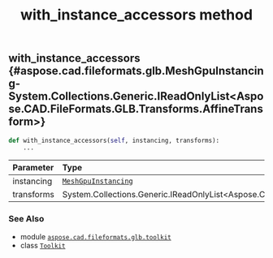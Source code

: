 ﻿---
title: with_instance_accessors method
second_title: Aspose.CAD for Python via .NET API References
description: 
type: docs
weight: 230
url: /python-net/aspose.cad.fileformats.glb.toolkit/toolkit/with_instance_accessors/
is_root: false
---

## with_instance_accessors {#aspose.cad.fileformats.glb.MeshGpuInstancing-System.Collections.Generic.IReadOnlyList<Aspose.CAD.FileFormats.GLB.Transforms.AffineTransform>}





```python
def with_instance_accessors(self, instancing, transforms):
    ...
```


| Parameter | Type | Description |
| :- | :- | :- |
| instancing | [`MeshGpuInstancing`](/cad/python-net/aspose.cad.fileformats.glb/meshgpuinstancing) |  |
| transforms | System.Collections.Generic.IReadOnlyList<Aspose.CAD.FileFormats.GLB.Transforms.AffineTransform> |  |



### See Also
* module [`aspose.cad.fileformats.glb.toolkit`](../../)
* class [`Toolkit`](/cad/python-net/aspose.cad.fileformats.glb.toolkit/toolkit)

